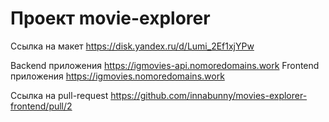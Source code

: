 # Проект movie-explorer

Ссылка на макет https://disk.yandex.ru/d/Lumi_2Ef1xjYPw

Backend приложения https://igmovies-api.nomoredomains.work
Frontend приложения https://igmovies.nomoredomains.work

Ссылка на pull-request https://github.com/innabunny/movies-explorer-frontend/pull/2